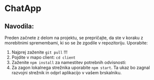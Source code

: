 # ChatApp

## Navodila:

Preden začnete z delom na projektu, se prepričajte, da ste v koraku z morebitnimi spremembami, ki so se že zgodile v repozitoriju. Uporabite:

1. Najprej zaženite `git pull` !!!
2. Pojdite v mapo client:
   `cd client`
3. Zaženite `npm install` za namestitev potrebnih odvisnosti:
4. Za zagon lokalnega strežnika uporabite `npm start`.
   Ta ukaz bo zagnal razvojni strežnik in odprl aplikacijo v vašem brskalniku.
